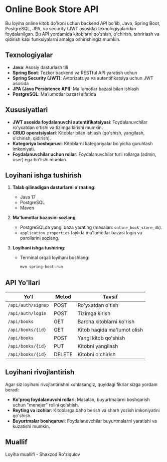 # Online Book Store API

Bu loyiha online kitob do'koni uchun backend API bo'lib, Java, Spring Boot, PostgreSQL, JPA, va security (JWT asosida) texnologiyalaridan foydalanilgan. Bu API yordamida kitoblarni qo'shish, o'chirish, tahrirlash va qidirish kabi funksiyalarni amalga oshirishingiz mumkin.

## Texnologiyalar

- **Java**: Asosiy dasturlash tili
- **Spring Boot**: Tezkor backend va RESTful API yaratish uchun
- **Spring Security (JWT)**: Avtorizatsiya va autentifikatsiya uchun JWT asosida
- **JPA (Java Persistence API)**: Ma'lumotlar bazasi bilan ishlash
- **PostgreSQL**: Ma'lumotlar bazasi sifatida

## Xususiyatlari

- **JWT asosida foydalanuvchi autentifikatsiyasi**: Foydalanuvchilar ro'yxatdan o'tishi va tizimga kirishi mumkin.
- **CRUD operatsiyalari**: Kitoblar bilan ishlash (qo'shish, yangilash, o'chirish, qidirish).
- **Kategoriya boshqaruvi**: Kitoblarni kategoriyalar bo'yicha guruhlash imkoniyati.
- **Foydalanuvchilar uchun rollar**: Foydalanuvchilar turli rollarga (admin, user) ega bo'lishi mumkin.

## Loyihani ishga tushirish

1. **Talab qilinadigan dasturlarni o'rnating**:
   - Java 17
   - PostgreSQL
   - Maven

2. **Ma'lumotlar bazasini sozlang**:
   - PostgreSQLda yangi baza yarating (masalan: `online_book_store_db`).
   - `application.properties` faylida ma'lumotlar bazasi login va parollarini sozlang.

3. **Loyihani ishga tushiring**:
   - Terminal orqali loyihani boshlang:
     ```bash
     mvn spring-boot:run
     ```

## API Yo'llari

| Yo'l                       | Metod | Tavsif                          |
|----------------------------|-------|---------------------------------|
| `/api/auth/signup`         | POST  | Ro'yxatdan o'tish               |
| `/api/auth/login`          | POST  | Tizimga kirish                  |
| `/api/books`               | GET   | Barcha kitoblarni ko'rish       |
| `/api/books/{id}`          | GET   | Kitob haqida ma'lumot olish     |
| `/api/books`               | POST  | Yangi kitob qo'shish            |
| `/api/books/{id}`          | PUT   | Kitobni yangilash               |
| `/api/books/{id}`          | DELETE| Kitobni o'chirish               |

## Loyihani rivojlantirish

Agar siz loyihani rivojlantirishni xohlasangiz, quyidagi fikrlar sizga yordam beradi:
- **Ko'proq foydalanuvchi rollari**: Masalan, buyurtmalarni boshqarish uchun "menejer" rolini qo'shish.
- **Reyting va izohlar**: Kitoblarga baho berish va sharh yozish imkoniyatini qo'shish.
- **Buyurtmalar boshqaruvi**: Foydalanuvchilar buyurtmalarni yaratishi va kuzatishi mumkin.

## Muallif

Loyiha muallifi - Shaxzod Ro'ziqulov

